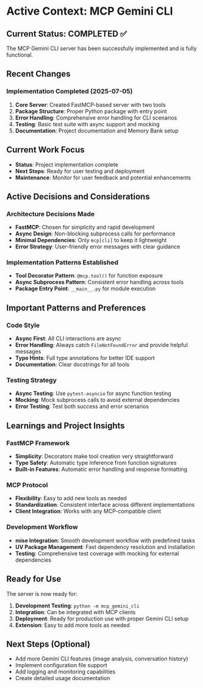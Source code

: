 # Active Context: MCP Gemini CLI

## Current Status: COMPLETED ✅

The MCP Gemini CLI server has been successfully implemented and is fully functional.

## Recent Changes

### Implementation Completed (2025-07-05)

1. **Core Server**: Created FastMCP-based server with two tools
2. **Package Structure**: Proper Python package with entry point
3. **Error Handling**: Comprehensive error handling for CLI scenarios
4. **Testing**: Basic test suite with async support and mocking
5. **Documentation**: Project documentation and Memory Bank setup

## Current Work Focus

- **Status**: Project implementation complete
- **Next Steps**: Ready for user testing and deployment
- **Maintenance**: Monitor for user feedback and potential enhancements

## Active Decisions and Considerations

### Architecture Decisions Made

- **FastMCP**: Chosen for simplicity and rapid development
- **Async Design**: Non-blocking subprocess calls for performance
- **Minimal Dependencies**: Only `mcp[cli]` to keep it lightweight
- **Error Strategy**: User-friendly error messages with clear guidance

### Implementation Patterns Established

- **Tool Decorator Pattern**: `@mcp.tool()` for function exposure
- **Async Subprocess Pattern**: Consistent error handling across tools
- **Package Entry Point**: `__main__.py` for module execution

## Important Patterns and Preferences

### Code Style

- **Async First**: All CLI interactions are async
- **Error Handling**: Always catch `FileNotFoundError` and provide helpful messages
- **Type Hints**: Full type annotations for better IDE support
- **Documentation**: Clear docstrings for all tools

### Testing Strategy

- **Async Testing**: Use `pytest-asyncio` for async function testing
- **Mocking**: Mock subprocess calls to avoid external dependencies
- **Error Testing**: Test both success and error scenarios

## Learnings and Project Insights

### FastMCP Framework

- **Simplicity**: Decorators make tool creation very straightforward
- **Type Safety**: Automatic type inference from function signatures
- **Built-in Features**: Automatic error handling and response formatting

### MCP Protocol

- **Flexibility**: Easy to add new tools as needed
- **Standardization**: Consistent interface across different implementations
- **Client Integration**: Works with any MCP-compatible client

### Development Workflow

- **mise Integration**: Smooth development workflow with predefined tasks
- **UV Package Management**: Fast dependency resolution and installation
- **Testing**: Comprehensive test coverage with mocking for external dependencies

## Ready for Use

The server is now ready for:

1. **Development Testing**: `python -m mcp_gemini_cli`
2. **Integration**: Can be integrated with MCP clients
3. **Deployment**: Ready for production use with proper Gemini CLI setup
4. **Extension**: Easy to add more tools as needed

## Next Steps (Optional)

- Add more Gemini CLI features (image analysis, conversation history)
- Implement configuration file support
- Add logging and monitoring capabilities
- Create detailed usage documentation
